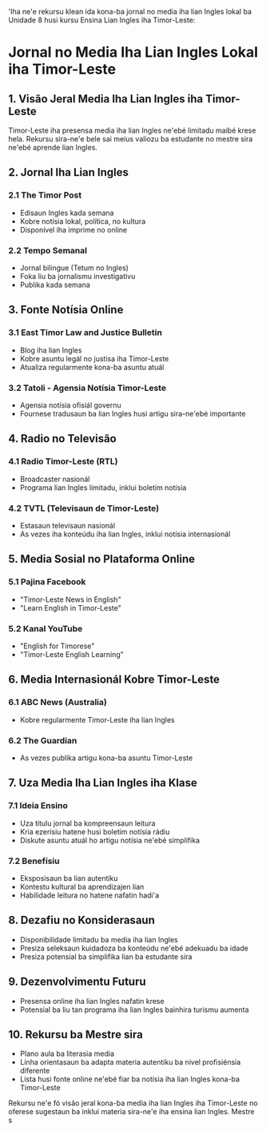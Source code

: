 'Iha ne'e rekursu klean ida kona-ba jornal no media iha lian Ingles lokal ba Unidade 8 husi kursu Ensina Lian Ingles iha Timor-Leste:

# Jornal no Media Iha Lian Ingles Lokal iha Timor-Leste

## 1. Visão Jeral Media Iha Lian Ingles iha Timor-Leste

Timor-Leste iha presensa media iha lian Ingles ne'ebé limitadu maibé krese hela. Rekursu sira-ne'e bele sai meius valiozu ba estudante no mestre sira ne'ebé aprende lian Ingles.

## 2. Jornal Iha Lian Ingles

### 2.1 The Timor Post
- Edisaun Ingles kada semana
- Kobre notísia lokal, política, no kultura
- Disponível iha imprime no online

### 2.2 Tempo Semanal
- Jornal bilingue (Tetum no Ingles)
- Foka liu ba jornalismu investigativu
- Publika kada semana

## 3. Fonte Notísia Online

### 3.1 East Timor Law and Justice Bulletin
- Blog iha lian Ingles
- Kobre asuntu legál no justisa iha Timor-Leste
- Atualiza regularmente kona-ba asuntu atuál

### 3.2 Tatoli - Agensia Notísia Timor-Leste
- Agensia notísia ofisiál governu
- Fournese tradusaun ba lian Ingles husi artigu sira-ne'ebé importante

## 4. Radio no Televisão

### 4.1 Radio Timor-Leste (RTL)
- Broadcaster nasionál
- Programa lian Ingles limitadu, inklui boletim notísia

### 4.2 TVTL (Televisaun de Timor-Leste)
- Estasaun televisaun nasionál
- As vezes iha konteúdu iha lian Ingles, inklui notísia internasionál

## 5. Media Sosial no Plataforma Online

### 5.1 Pajina Facebook
- "Timor-Leste News in English"
- "Learn English in Timor-Leste"

### 5.2 Kanal YouTube
- "English for Timorese"
- "Timor-Leste English Learning"

## 6. Media Internasionál Kobre Timor-Leste

### 6.1 ABC News (Australia)
- Kobre regularmente Timor-Leste iha lian Ingles

### 6.2 The Guardian
- As vezes publika artigu kona-ba asuntu Timor-Leste

## 7. Uza Media Iha Lian Ingles iha Klase

### 7.1 Ideia Ensino
- Uza titulu jornal ba kompreensaun leitura
- Kria ezerísiu hatene husi boletim notísia rádiu
- Diskute asuntu atuál ho artigu notísia ne'ebé simplifika

### 7.2 Benefísiu
- Eksposisaun ba lian autentiku
- Kontestu kultural ba aprendizajen lian
- Habilidade leitura no hatene nafatin hadi'a

## 8. Dezafiu no Konsiderasaun

- Disponibilidade limitadu ba media iha lian Ingles
- Presiza seleksaun kuidadoza ba konteúdu ne'ebé adekuadu ba idade
- Presiza potensial ba simplifika lian ba estudante sira

## 9. Dezenvolvimentu Futuru

- Presensa online iha lian Ingles nafatin krese
- Potensial ba liu tan programa iha lian Ingles bainhira turismu aumenta

## 10. Rekursu ba Mestre sira

- Plano aula ba literasia media
- Linha orientasaun ba adapta materia autentiku ba nivel profisiénsia diferente
- Lista husi fonte online ne'ebé fiar ba notísia iha lian Ingles kona-ba Timor-Leste

Rekursu ne'e fó visão jeral kona-ba media iha lian Ingles iha Timor-Leste no oferese sugestaun ba inklui materia sira-ne'e iha ensina lian Ingles. Mestre s